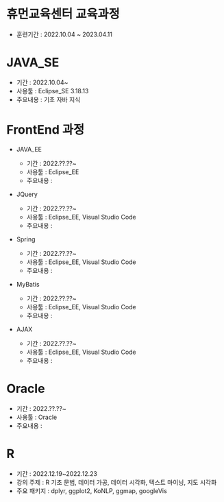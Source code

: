 # 휴먼교육센터 교육과정
 - 훈련기간 : 2022.10.04 ~ 2023.04.11




 # JAVA_SE
   - 기간 : 2022.10.04~
   - 사용툴 : Eclipse_SE 3.18.13
   - 주요내용 : 기초 자바 지식


 # FrontEnd 과정
   - JAVA_EE 
      - 기간 : 2022.??.??~
      - 사용툴 : Eclipse_EE
      - 주요내용 : 
   
   - JQuery
      - 기간 : 2022.??.??~
      - 사용툴 : Eclipse_EE, Visual Studio Code
      - 주요내용 : 

   - Spring 
      - 기간 : 2022.??.??~
      - 사용툴 : Eclipse_EE, Visual Studio Code
      - 주요내용 : 

   - MyBatis 
      - 기간 : 2022.??.??~
      - 사용툴 : Eclipse_EE, Visual Studio Code
      - 주요내용 : 
   
   - AJAX 
      - 기간 : 2022.??.??~
      - 사용툴 : Eclipse_EE, Visual Studio Code
      - 주요내용 : 

   
# Oracle
   - 기간 : 2022.??.??~
   - 사용툴 : Oracle
   - 주요내용 : 


 # R
   - 기간 : 2022.12.19~2022.12.23
   - 강의 주제 : R 기초 문법, 데이터 가공, 데이터 시각화, 텍스트 마이닝, 지도 시각화
   - 주요 패키지 : dplyr, ggplot2, KoNLP, ggmap, googleVis

